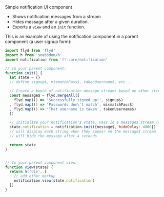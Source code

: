 Simple notification UI component

- Shows notification messages from a stream
- Hides message after a given duration.
- Exports a `view` and an `init` function.

This is an example of using the notification component in a parent component (a user signup form):

```js
import flyd from 'flyd'
import h from 'snabbdom/h'
import notification from 'ff-core/notification'

// In your parent component:
function init() {
  let state = {}
  // define signup$, mismatchPass$, takenUsername$, etc...

  // Create a bunch of notification message streams based on other streams
  const message$ = flyd.mergeAll([
    flyd.map(() => 'Successfully signed up!', signup$)
  , flyd.map(() => 'Passwords don\'t match', mismatchPass$)
  , flyd.map(() => 'That username is taken', takenUsername$)
  ])

  // Initialize your notification's state. Pass in a message$ stream (required), and an optional hideDelay parameter to set how long the notification is displayed.
  state.notification = notification.init({message$, hideDelay: 4000})
  // will display each string when they appear on the message$ stream
  // will hide the message after 4 seconds

  return state
}


// In your parent component view:
function view(state) {
  return h('div', [
    // add other markup
    notification.view(state.notification)
  ])
}
```

